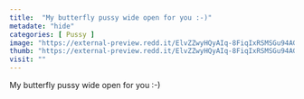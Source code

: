 ```yaml
---
title:  "My butterfly pussy wide open for you :-)"
metadate: "hide"
categories: [ Pussy ]
image: "https://external-preview.redd.it/ElvZZwyHQyAIq-8FiqIxRSMSGu94AGxKbqTH2X0vuTA.jpg?auto=webp&s=f8b7811efce0e54a63e3c300a248d222fa05d115"
thumb: "https://external-preview.redd.it/ElvZZwyHQyAIq-8FiqIxRSMSGu94AGxKbqTH2X0vuTA.jpg?width=1080&crop=smart&auto=webp&s=f15bf0668f838fa69d1e615ca422e887447785e5"
visit: ""
---
```

My butterfly pussy wide open for you :-)
